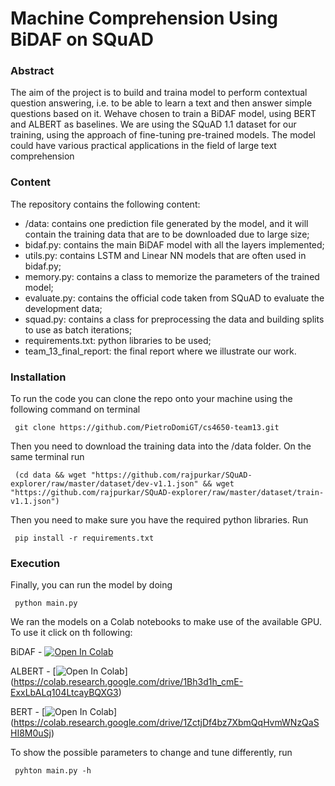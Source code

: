 # Machine Comprehension Using BiDAF on SQuAD
### Abstract
The  aim  of  the  project  is  to  build  and  traina  model  to  perform  contextual  question  answering,  i.e.   to  be  able  to  learn  a  text  and then answer simple questions based on it.  Wehave  chosen  to  train  a  BiDAF  model,  using BERT and ALBERT as baselines.  We are using  the  SQuAD  1.1  dataset  for  our  training, using the approach of fine-tuning pre-trained models.  The model could have various practical applications in the field of large text comprehension

### Content
The repository contains the following content:
*   /data: contains one prediction file generated by the model, and it will contain the training data that are to be downloaded due to large size;
*   bidaf.py: contains the main BiDAF model with all the layers implemented;
*   utils.py: contains LSTM and Linear NN models that are often used in bidaf.py;
*   memory.py: contains a class to memorize the parameters of the trained model;
*   evaluate.py: contains the official code taken from SQuAD to evaluate the development data;
*   squad.py: contains a class for preprocessing the data and building splits to use as batch iterations;
*   requirements.txt: python libraries to be used;
*   team_13_final_report: the final report where we illustrate our work.

### Installation
To run the code you can clone the repo onto your machine using the following command on terminal
```
 git clone https://github.com/PietroDomiGT/cs4650-team13.git
```
Then you need to download the training data into the /data folder. On the same terminal run
```
 (cd data && wget "https://github.com/rajpurkar/SQuAD-explorer/raw/master/dataset/dev-v1.1.json" && wget "https://github.com/rajpurkar/SQuAD-explorer/raw/master/dataset/train-v1.1.json")
```
Then you need to make sure you have the required python libraries. Run
```
 pip install -r requirements.txt
```
### Execution
Finally, you can run the model by doing
```
 python main.py
```
We ran the models on a Colab notebooks to make use of the available GPU. To use it click on th following:

BiDAF - [![Open In Colab](https://colab.research.google.com/assets/colab-badge.svg)](https://colab.research.google.com/drive/1Pe6WuBVGRMpGcuqOFfmzMlEi8UCaSZOm)

ALBERT - [![Open In Colab](https://colab.research.google.com/assets/colab-badge.svg)]
(https://colab.research.google.com/drive/1Bh3d1h_cmE-ExxLbALq104LtcayBQXG3)

BERT - [![Open In Colab](https://colab.research.google.com/assets/colab-badge.svg)]
(https://colab.research.google.com/drive/1ZctjDf4bz7XbmQqHvmWNzQaSHI8M0uSj)

To show the possible parameters to change and tune differently, run
```
 pyhton main.py -h
```

